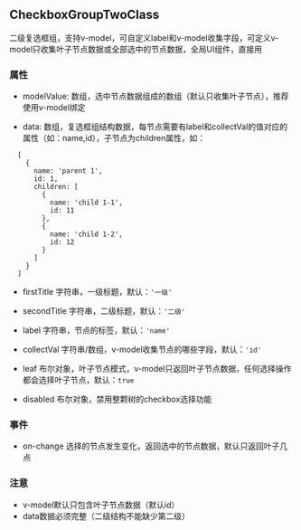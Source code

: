 ## CheckboxGroupTwoClass

二级复选框组，支持v-model，可自定义label和v-model收集字段，可定义v-model只收集叶子节点数据或全部选中的节点数据，全局UI组件，直接用

### 属性

- modelValue: 数组，选中节点数据组成的数组（默认只收集叶子节点），推荐使用v-model绑定

- data: 数组，复选框组结构数据，每节点需要有label和collectVal的值对应的属性（如：name,id），子节点为children属性，如：

```
  [
    {
      name: 'parent 1',
      id: 1,
      children: [
        {
          name: 'child 1-1',
          id: 11
        },
        {
          name: 'child 1-2',
          id: 12
        }
      ]
    }
  ]
```

- firstTitle 字符串，一级标题，默认：`'一级'`

- secondTitle 字符串，二级标题，默认：`'二级'`

- label 字符串，节点的标签，默认：`'name'`

- collectVal 字符串/数组，v-model收集节点的哪些字段，默认：`'id'`

- leaf 布尔对象，叶子节点模式，v-model只返回叶子节点数据，任何选择操作都会选择叶子节点，默认：`true`

- disabled 布尔对象，禁用整颗树的checkbox选择功能

### 事件

- on-change 选择的节点发生变化，返回选中的节点数据，默认只返回叶子几点

### 注意

- v-model默认只包含叶子节点数据（默认id）
- data数据必须完整（二级结构不能缺少第二级）
